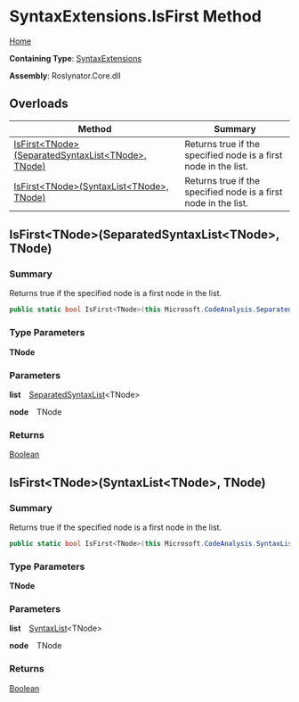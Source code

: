 # SyntaxExtensions\.IsFirst Method

[Home](../../../README.md)

**Containing Type**: [SyntaxExtensions](../README.md)

**Assembly**: Roslynator\.Core\.dll

## Overloads

| Method | Summary |
| ------ | ------- |
| [IsFirst\<TNode>(SeparatedSyntaxList\<TNode>, TNode)](#Roslynator_SyntaxExtensions_IsFirst__1_Microsoft_CodeAnalysis_SeparatedSyntaxList___0____0_) | Returns true if the specified node is a first node in the list\. |
| [IsFirst\<TNode>(SyntaxList\<TNode>, TNode)](#Roslynator_SyntaxExtensions_IsFirst__1_Microsoft_CodeAnalysis_SyntaxList___0____0_) | Returns true if the specified node is a first node in the list\. |

## IsFirst\<TNode>\(SeparatedSyntaxList\<TNode>, TNode\) <a name="Roslynator_SyntaxExtensions_IsFirst__1_Microsoft_CodeAnalysis_SeparatedSyntaxList___0____0_"></a>

### Summary

Returns true if the specified node is a first node in the list\.

```csharp
public static bool IsFirst<TNode>(this Microsoft.CodeAnalysis.SeparatedSyntaxList<TNode> list, TNode node) where TNode : Microsoft.CodeAnalysis.SyntaxNode
```

### Type Parameters

**TNode**

### Parameters

**list** &ensp; [SeparatedSyntaxList](https://docs.microsoft.com/en-us/dotnet/api/microsoft.codeanalysis.separatedsyntaxlist-1)\<TNode>

**node** &ensp; TNode

### Returns

[Boolean](https://docs.microsoft.com/en-us/dotnet/api/system.boolean)

## IsFirst\<TNode>\(SyntaxList\<TNode>, TNode\) <a name="Roslynator_SyntaxExtensions_IsFirst__1_Microsoft_CodeAnalysis_SyntaxList___0____0_"></a>

### Summary

Returns true if the specified node is a first node in the list\.

```csharp
public static bool IsFirst<TNode>(this Microsoft.CodeAnalysis.SyntaxList<TNode> list, TNode node) where TNode : Microsoft.CodeAnalysis.SyntaxNode
```

### Type Parameters

**TNode**

### Parameters

**list** &ensp; [SyntaxList](https://docs.microsoft.com/en-us/dotnet/api/microsoft.codeanalysis.syntaxlist-1)\<TNode>

**node** &ensp; TNode

### Returns

[Boolean](https://docs.microsoft.com/en-us/dotnet/api/system.boolean)

